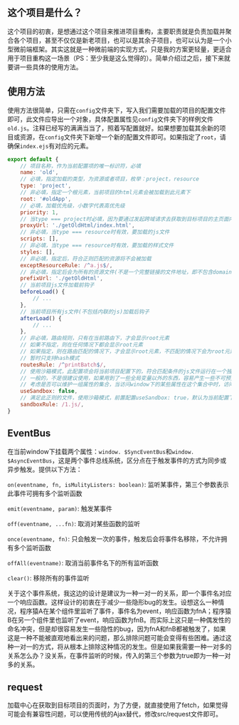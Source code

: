 ## 这个项目是什么？
这个项目的初衷，是想通过这个项目来推进项目重构，主要职责就是负责加载并聚合各个项目，甚至不仅仅是新老项目，也可以是其余子项目，也可以认为是一个小型微前端框架。其实这就是一种微前端的实现方式，只是我的方案更轻量，更适合用于项目重构这一场景（PS：至少我是这么觉得的）。简单介绍过之后，接下来就要讲一些具体的使用方法。

## 使用方法
使用方法很简单，只需在`config`文件夹下，写入我们需要加载的项目的配置文件即可，此文件应导出一个对象，具体配置属性见`config`文件夹下的样例文件`old.js`。注释已经写的满满当当了，照着写配置就好。如果想要加载其余新的项目或资源，在`config`文件夹下新增一个新的配置文件即可。如果指定了`root`，请确保`index.ejs`有对应的元素。
```js
export default {
    // 项目名称，作为当前配置项的唯一标识符，必填
    name: 'old',
    // 必填，指定加载的类型，为资源或者项目，枚举：project，resource
    type: 'project',
    // 非必填，指定一个根元素，当前项目的html元素会被加载到此元素下
    root: '#oldApp',
    // 必填，加载优先级，小数字代表高优先级
    priority: 1,
    // 当type === project时必填，因为要通过发起跨域请求去获取到目标项目的主页面内容，所以需要进行一层代理
    proxyUrl: './getOldHtml/index.html',
    // 非必填，当type === resource时有效，要加载的js文件
    scripts: [],
    // 非必填，当type === resource时有效，要加载的样式文件
    styles: [],
    // 非必填，指定后，符合正则匹配的资源将不会被加载
    exceptResourceRule: /^a.js$/,
    // 非必填，指定后会为所有的资源文件(不是一个完整链接的文件地址，即不包含domain的文件)添加的前缀地址，一般来说，即为代理地址
    prefixUrl: './getOldHtml',
    // 当前项目js文件加载前钩子
    beforeLoad() {
        // ...
    },
    // 当前项目所有js文件(不包括内联的js)加载后钩子
    afterLoad() {
        // ...
    },
    // 非必填，路由规则，只有在当前路由下，才会显示root元素
    // 如果不指定，则在任何情况下都会显示root元素
    // 如果指定，则在路由匹配的情况下，才会显示root元素，不匹配的情况下会为root元素设置display:none
    // 暂时只支持hash模式
    routesRule: /^printBatch$/,
    // 使用沙箱模式，此配置项会将当前项目配置下的，符合匹配条件的js文件运行在一个独立的window对象下
    // 一般的，不是很建议使用，如果用到了一些全局变量以外的东西，容易产生一些不可预见的错误
    // 考虑是否可以维护一组属性的集合，当访问window下的某些属性在这个集合中时，访问的是真实的window对象
    useSandbox: false,
    // 满足此正则的文件，使用沙箱模式，前置配置useSandbox: true，默认为当前配置下的所有文件都支持
    sandboxRule: /1.js/,
}
```
## EventBus
在当前window下挂载两个属性：`window. $SyncEventBus`和`window. $AsyncEventBus`，这是两个事件总线系统，区分点在于触发事件的方式为同步或异步触发。提供以下方法：

`on(eventname, fn, isMulityListers: boolean)`: 监听某事件，第三个参数表示此事件可拥有多个监听函数

`emit(eventname, param)`: 触发某事件

`off(eventname, ...fn)`: 取消对某些函数的监听

`once(eventname, fn)`: 只会触发一次的事件，触发后会将事件名移除，不允许拥有多个监听函数

`offAll(eventname)`: 取消当前事件名下的所有监听函数

`clear()`: 移除所有的事件监听

关于这个事件系统，我这边的设计是建议为一种一对一的关系，即一个事件名对应一个响应函数。这样设计的初衷在于减少一些隐形bug的发生。设想这么一种情况，程序猿A在某个组件里监听了事件，事件名为event，响应函数为fnA；程序猿B在另一个组件里也监听了event，响应函数为fnB。而实际上这只是一种偶发性的命名冲突，但是却很容易发生一些隐性的bug，因为fnA和fnB都被触发了，如果这是一种不能被直观地看出来的问题，那么排除问题可能会变得有些困难。通过这种一对一的方式，将从根本上排除这种情况的发生。但是如果我需要一种一对多的关系怎么办？没关系，在事件监听的时候，传入的第三个参数为true即为一种一对多的关系。

## request
加载中心在获取到目标项目的页面时，为了方便，就直接使用了fetch，如果觉得可能会有兼容性问题，可以使用传统的Ajax替代，修改src/request文件即可。